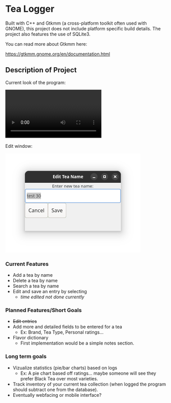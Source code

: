 # Tea Logger
Built with C++ and Gtkmm (a cross-platform toolkit often used with GNOME), this project does not include platform specific build details. The project also features the use of SQLite3.

You can read more about Gtkmm here:

https://gtkmm.gnome.org/en/documentation.html


## Description of Project

Current look of the program:

![alt text](data/01172025-2.mp4)

Edit window:

![alt text](data/01172025.png)

### Current Features
- Add a tea by name
- Delete a tea by name
- Search a tea by name
- Edit and save an entry by selecting
  - *time edited not done currently*

### Planned Features/Short Goals
- ~~Edit entries~~
- Add more and detailed fields to be entered for a tea
  - Ex: Brand, Tea Type, Personal ratings...
- Flavor dictionary
  - First implementation would be a simple notes section.

### Long term goals
- Vizualize statistics (pie/bar charts) based on logs
  - Ex: A pie chart based off ratings... maybe someone will see they prefer Black Tea over most varieties.
- Track inventory of your current tea collection (when logged the program should subtract one from the database).
- Eventually webfacing or mobile interface?
